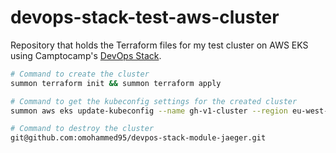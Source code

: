 # devops-stack-test-aws-cluster

Repository that holds the Terraform files for my test cluster on AWS EKS using Camptocamp's [DevOps Stack](https://devops-stack.io/).

```bash
# Command to create the cluster
summon terraform init && summon terraform apply

# Command to get the kubeconfig settings for the created cluster
summon aws eks update-kubeconfig --name gh-v1-cluster --region eu-west-1

# Command to destroy the cluster
git@github.com:omohammed95/devpos-stack-module-jaeger.git
```
